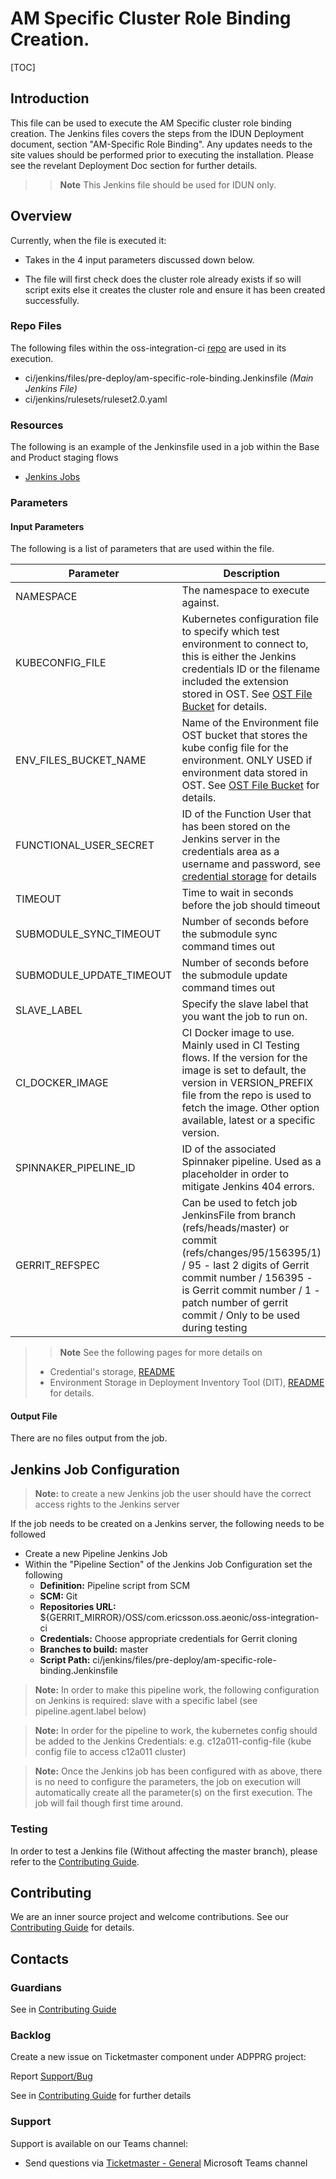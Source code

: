 # AM Specific Cluster Role Binding Creation.

[TOC]

## Introduction

This file can be used to execute the AM Specific cluster role binding creation.
The Jenkins files covers the steps from the IDUN Deployment document, section "AM-Specific Role Binding".
Any updates needs to the site values should be performed prior to executing the installation.
Please see the revelant Deployment Doc section for further details.

>> **Note** This Jenkins file should be used for IDUN only.

## Overview

Currently, when the file is executed it:

- Takes in the 4 input parameters discussed down below.

- The file will first check does the cluster role already exists if so will script exits else it creates the
cluster role and ensure it has been created successfully.


### Repo Files
The following files within the oss-integration-ci [repo](https://gerrit-gamma.gic.ericsson.se/#/admin/projects/OSS/com.ericsson.oss.aeonic/oss-integration-ci)
are used in its execution.
- ci/jenkins/files/pre-deploy/am-specific-role-binding.Jenkinsfile *(Main Jenkins File)*
- ci/jenkins/rulesets/ruleset2.0.yaml

### Resources

The following is an example of the Jenkinsfile used in a job within the Base and Product staging flows
- [Jenkins Jobs](https://fem7s11-eiffel216.eiffel.gic.ericsson.se:8443/jenkins/job/OSS-Integration-predeploy-am-specific-role-binding/)

### Parameters

#### Input Parameters

The following is a list of parameters that are used within the file.

| Parameter                | Description                                                                                                                                                                                                                                                    | Default                                                                  |
|--------------------------|----------------------------------------------------------------------------------------------------------------------------------------------------------------------------------------------------------------------------------------------------------------|--------------------------------------------------------------------------|
| NAMESPACE                | The namespace to execute against.                                                                                                                                                                                                                              |                                                                          |
| KUBECONFIG_FILE          | Kubernetes configuration file to specify which test environment to connect to, this is either the Jenkins credentials ID or the filename included the extension stored in OST. See [OST File Bucket](OST_Deployment_Files_Bucket_Generation.md) for details.   | kube_config.yaml                                                         |
| ENV_FILES_BUCKET_NAME    | Name of the Environment file OST bucket that stores the kube config file for the environment. ONLY USED if environment data stored in OST.  See [OST File Bucket](OST_Deployment_Files_Bucket_Generation.md) for details.                                      | None                                                                     |
| FUNCTIONAL_USER_SECRET   | ID of the Function User that has been stored on the Jenkins server in the credentials area as a username and password, see [credential storage](Credentials_Storage.md) for details                                                                            |                                                                          |
| TIMEOUT                  | Time to wait in seconds before the job should timeout                                                                                                                                                                                                          | 3600                                                                     |
| SUBMODULE_SYNC_TIMEOUT   | Number of seconds before the submodule sync command times out                                                                                                                                                                                                  | 60                                                                       |
| SUBMODULE_UPDATE_TIMEOUT | Number of seconds before the submodule update command times out                                                                                                                                                                                                | 300                                                                      |
| SLAVE_LABEL              | Specify the slave label that you want the job to run on.                                                                                                                                                                                                       | evo_docker_engine                                                        |
| CI_DOCKER_IMAGE          | CI Docker image to use. Mainly used in CI Testing flows. If the version for the image is set to default, the version in VERSION_PREFIX file from the repo is used to fetch the image. Other option available, latest or a specific version.                    | armdocker.rnd.ericsson.se/proj-eric-oss-drop/eric-oss-ci-scripts:default |
| SPINNAKER_PIPELINE_ID    | ID of the associated Spinnaker pipeline. Used as a placeholder in order to mitigate Jenkins 404 errors.                                                                                                                                                        | 123456                                                                   |
| GERRIT_REFSPEC           | Can be used to fetch job JenkinsFile from branch (refs/heads/master) or commit (refs/changes/95/156395/1) / 95 - last 2 digits of Gerrit commit number / 156395 - is Gerrit commit number / 1 - patch number of gerrit commit / Only to be used during testing | refs/heads/master                                                        |
>> **Note** See the following pages for more details on
> - Credential's storage, [README](Credentials_Storage.md)
> - Environment Storage in Deployment Inventory Tool (DIT), [README](DIT_Deployment_Generation.md) for details.

#### Output File

There are no files output from the job.

## Jenkins Job Configuration
> **Note:** to create a new Jenkins job the user should have the correct access rights to the Jenkins server

If the job needs to be created on a Jenkins server, the following needs to be followed

- Create a new Pipeline Jenkins Job
- Within the "Pipeline Section" of the Jenkins Job Configuration set the following
    * **Definition:** Pipeline script from SCM
    * **SCM:** Git
    * **Repositories URL:** ${GERRIT_MIRROR}/OSS/com.ericsson.oss.aeonic/oss-integration-ci
    * **Credentials:** Choose appropriate credentials for Gerrit cloning
    * **Branches to build:** master
    * **Script Path:** ci/jenkins/files/pre-deploy/am-specific-role-binding.Jenkinsfile
> **Note:**  In order to make this pipeline work, the following configuration on Jenkins is required:
slave with a specific label (see pipeline.agent.label below)

> **Note:** In order for the pipeline to work, the kubernetes config should be added to the Jenkins Credentials:
e.g. c12a011-config-file (kube config file to access c12a011 cluster)

> **Note:** Once the Jenkins job has been configured with as above, there is no need to configure
the parameters, the job on execution will automatically create all the parameter(s) on the
first execution. The job will fail though first time around.

### Testing

In order to test a Jenkins file (Without affecting the master branch), please refer to the [Contributing Guide](../Contribution_Guide.md).

## Contributing

We are an inner source project and welcome contributions. See our
[Contributing Guide](../Contribution_Guide.md) for details.

## Contacts

### Guardians

See in [Contributing Guide](../Contribution_Guide.md)

### Backlog

Create a new issue on Ticketmaster component under ADPPRG project:

Report [Support/Bug](https://jira-oss.seli.wh.rnd.internal.ericsson.com/browse/IDUN-4091)

See in [Contributing Guide](../Contribution_Guide.md) for further details

### Support

Support is available on our Teams channel:

- Send questions via
  [Ticketmaster - General](https://teams.microsoft.com/l/channel/19%3a9f5ed758e3a6405daffee42e0284268b%40thread.skype/General?groupId=1483901a-b5c4-445a-b707-aa7a5d0c1b4c&tenantId=92e84ceb-fbfd-47ab-be52-080c6b87953f)
  Microsoft Teams channel
